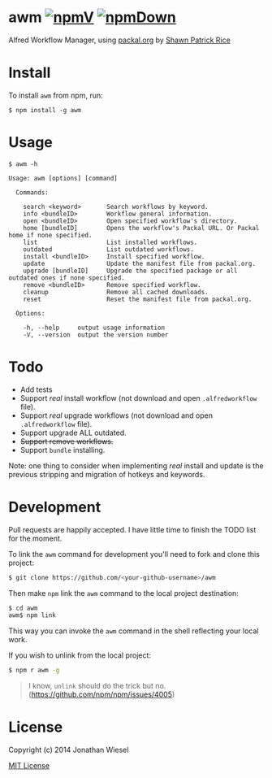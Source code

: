 awm [![npmV]][npmUrl] [![npmDown]][npmUrl]
=============

Alfred Workflow Manager, using [packal.org](http://packal.org) by [Shawn Patrick Rice](https://github.com/shawnrice)

# Install

To install `awm` from npm, run:

```
$ npm install -g awm
```

# Usage

```
$ awm -h

Usage: awm [options] [command]

  Commands:

    search <keyword>       Search workflows by keyword.
    info <bundleID>        Workflow general information.
    open <bundleID>        Open specified workflow's directory.
    home [bundleID]        Opens the workflow's Packal URL. Or Packal home if none specified.
    list                   List installed workflows.
    outdated               List outdated workflows.
    install <bundleID>     Install specified workflow.
    update                 Update the manifest file from packal.org.
    upgrade [bundleID]     Upgrade the specified package or all outdated ones if none specified.
    remove <bundleID>      Remove specified workflow.
    cleanup                Remove all cached downloads.
    reset                  Reset the manifest file from packal.org.

  Options:

    -h, --help     output usage information
    -V, --version  output the version number
```

# Todo

* Add tests
* Support *real* install workflow (not download and open `.alfredworkflow` file).
* Support *real* upgrade workflows (not download and open `.alfredworkflow` file).
* Support upgrade ALL outdated.
* ~~Support remove workflows.~~
* Support `bundle` installing.

Note: one thing to consider when implementing *real* install and update is the previous stripping and migration of hotkeys and keywords.

# Development

Pull requests are happily accepted. I have little time to finish the TODO list for the moment.

To link the `awm` command for development you'll need to fork and clone this project:

```sh
$ git clone https://github.com/<your-github-username>/awm
```

Then make `npm` link the `awm` command to the local project destination:

```sh
$ cd awm
awm$ npm link
```

This way you can invoke the `awm` command in the shell reflecting your local work.

If you wish to unlink from the local project:

```sh
$ npm r awm -g
```

> I know, `unlink` should do the trick but no. (https://github.com/npm/npm/issues/4005)

# License

Copyright (c) 2014 Jonathan Wiesel

[MIT License](http://jonathanwiesel.mit-license.org/)

[npmV]: https://img.shields.io/npm/v/awm.svg
[npmDown]: https://img.shields.io/npm/dm/awm.svg
[npmUrl]: https://www.npmjs.com/package/awm